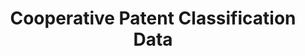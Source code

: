 ---
layout: default
bigquery: https://console.cloud.google.com/bigquery?p=patents-public-data&d=cpc&page=dataset
citation: '“Cooperative Patent Classification” by the EPO and USPTO, for public use. '
contributors: EPO, USPTO
cost: None
description: Cooperative Patent Classification Data contains the scheme and definitions
  of the Cooperative Patent Classification system for classifying patent documents.
  The CPC is the result of a partnership between the EPO and the USPTO in their joint
  effort to develop a common, internationally compatible classification system for
  technical documents, in particular patent publications, which will be used by both
  offices in the patent granting process
documentation: https://www.cooperativepatentclassification.org/cpcSchemeAndDefinitions
last_edit: Mon, 04 Apr 2022 19:07:06 GMT
location: https://www.cooperativepatentclassification.org/index
maintained_by: USPTO, EPO
schema_fields: '[''parents'', ''notAllocatable'', ''synonyms'', ''applicationReferences'',
  ''child_groups'', ''titlePart'', ''ipc_concordant'', ''residual_references'', ''symbol'',
  ''informativeReferences'', ''title_part'', ''not_allocatable'', ''date_revised'',
  ''children'', ''level'', ''informative_references'', ''status'', ''residualReferences'',
  ''additional_only'', ''breakdown_code'', ''limiting_references'', ''limitingReferences'',
  ''breakdownCode'', ''childGroups'', ''definition'', ''application_references'',
  ''sizeCache'', ''title_full'', ''glossary'', ''ipcConcordant'', ''titleFull'', ''dateRevised'']'
shortname: cooperative_patent_classification
tags:
- patents
- science
title: Cooperative Patent Classification Data
uuid: 984374a7-16e9-4b35-9445-458daceb01bf
---